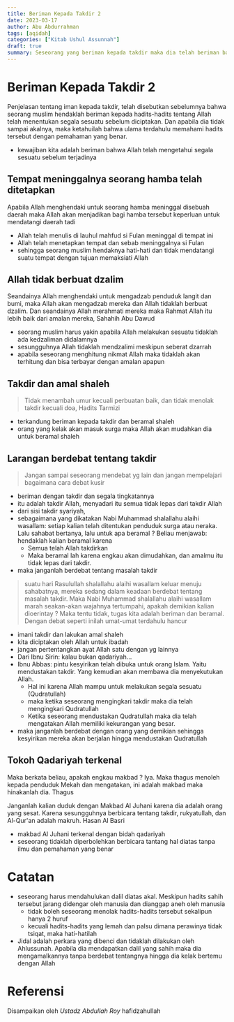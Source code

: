 ```yaml
---
title: Beriman Kepada Takdir 2 
date: 2023-03-17
author: Abu Abdurrahman
tags: [aqidah]
categories: ["Kitab Ushul Assunnah"]
draft: true
summary: Seseorang yang beriman kepada takdir maka dia telah beriman bahwa Allah maha segalanya (Qudratullah), yaitu Allah maha mengetahui apa yang akan terjadi dan bagaimana terjadinya dan orang-orang dari kalangan sahabat yang Allah ridho terhadap mereka telah lurus pemahamannya tentang keimanan kepada takdir.
---
```


# Beriman Kepada Takdir 2

Penjelasan tentang iman kepada takdir, telah disebutkan sebelumnya bahwa seorang muslim hendaklah beriman kepada hadits-hadits tentang Allah telah menentukan segala sesuatu sebelum diciptakan. Dan apabila dia tidak sampai akalnya, maka ketahuilah bahwa ulama terdahulu memahami hadits tersebut dengan pemahaman yang benar.

- kewajiban kita adalah beriman bahwa Allah telah mengetahui segala sesuatu sebelum terjadinya

## Tempat meninggalnya seorang hamba telah ditetapkan 

Apabila Allah menghendaki untuk seorang hamba meninggal disebuah daerah maka Allah akan menjadikan bagi hamba tersebut keperluan untuk mendatangi daerah tadi

- Allah telah menulis di lauhul mahfud si Fulan meninggal di tempat ini
- Allah telah menetapkan tempat dan sebab meninggalnya si Fulan
- sehingga seorang muslim hendaknya hati-hati dan tidak mendatangi suatu tempat dengan tujuan memaksiati Allah

## Allah tidak berbuat dzalim

Seandainya Allah menghendaki untuk mengadzab penduduk langit dan bumi, maka Allah akan mengadzab mereka dan Allah tidaklah berbuat dzalim. Dan seandainya Allah merahmati mereka maka Rahmat Allah itu lebih baik dari amalan mereka, Sahahih Abu Dawud

- seorang muslim harus yakin apabila Allah melakukan sesuatu tidaklah ada kedzaliman didalamnya
- sesungguhnya Allah tidaklah mendzalimi meskipun seberat dzarrah
- apabila seseorang menghitung nikmat Allah maka tidaklah akan terhitung dan bisa terbayar dengan amalan apapun

## Takdir dan amal shaleh

> Tidak menambah umur kecuali perbuatan baik, dan tidak menolak takdir kecuali doa, Hadits Tarmizi

- terkandung beriman kepada takdir dan beramal shaleh
- orang yang kelak akan masuk surga maka Allah akan mudahkan dia untuk beramal shaleh

## Larangan berdebat tentang takdir

> Jangan sampai seseorang mendebat yg lain dan jangan mempelajari bagaimana cara debat kusir 

- beriman dengan takdir dan segala tingkatannya
- itu adalah takdir Allah, menyadari itu semua tidak lepas dari takdir Allah 
- dari sisi takdir syariyah, 
- sebagaimana yang dikatakan Nabi Muhammad shalallahu alaihi wasallam: setiap kalian telah ditentukan penduduk surga atau neraka. Lalu sahabat bertanya, lalu untuk apa beramal ? Beliau menjawab: hendaklah kalian beramal karena
  - Semua telah Allah takdirkan
  - Maka beramal lah karena engkau akan dimudahkan, dan amalmu itu tidak lepas dari takdir.
- maka janganlah berdebat tentang masalah takdir

> suatu hari Rasulullah shalallahu alaihi wasallam keluar menuju sahabatnya, mereka sedang dalam keadaan berdebat tentang masalah takdir. Maka Nabi Muhammad shalallahu alaihi wasallam marah seakan-akan wajahnya tertumpahi, apakah demikian kalian dioerintay ? Maka tentu tidak, tugas kita adalah beriman dan beramal. Dengan debat seperti inilah umat-umat terdahulu hancur 

- imani takdir dan lakukan amal shaleh
- kita diciptakan oleh Allah untuk ibadah
- jangan pertentangkan ayat Allah satu dengan yg lainnya
- Dari Ibnu Sirin: kalau bukan qadariyah...
- Ibnu Abbas: pintu kesyirikan telah dibuka untuk orang Islam. Yaitu mendustakan takdir. Yang kemudian akan membawa dia menyekutukan Allah. 
  - Hal ini karena Allah mampu untuk melakukan segala sesuatu (Qudratullah)
  - maka ketika seseorang mengingkari takdir maka dia telah mengingkari Qudratullah
  - Ketika seseorang mendustakan Qudratullah maka dia telah mengatakan Allah memiliki kekurangan yang besar.
- maka janganlah berdebat dengan orang yang demikian sehingga kesyirikan mereka akan berjalan hingga mendustakan Qudratullah  

## Tokoh Qadariyah terkenal

Maka berkata beliau, apakah engkau makbad ? Iya. Maka thagus menoleh kepada penduduk Mekah dan mengatakan, ini adalah makbad maka hinakanlah dia. Thagus

Janganlah kalian duduk dengan Makbad Al Juhani karena dia adalah orang yang sesat. Karena sesungguhnya berbicara tentang takdir, rukyatullah, dan Al-Qur'an adalah makruh. Hasan Al Basri

- makbad Al Juhani terkenal dengan bidah qadariyah
- seseorang tidaklah diperbolehkan berbicara tantang hal diatas tanpa ilmu dan pemahaman yang benar

# Catatan

- seseorang harus mendahulukan dalil diatas akal. Meskipun hadits sahih tersebut jarang didengar oleh manusia dan dianggap aneh oleh manusia
  - tidak boleh seseorang menolak hadits-hadits tersebut sekalipun hanya 2 huruf 
  - kecuali hadits-hadits yang lemah dan palsu  dimana perawinya tidak tsiqat, maka hati-hatilah 
- Jidal adalah perkara yang dibenci dan tidaklah dilakukan oleh Ahlussunah. Apabila dia mendapatkan dalil yang sahih maka dia mengamalkannya tanpa berdebat tentangnya hingga dia kelak bertemu dengan Allah

# Referensi

Disampaikan oleh *Ustadz Abdullah Roy* hafidzahullah